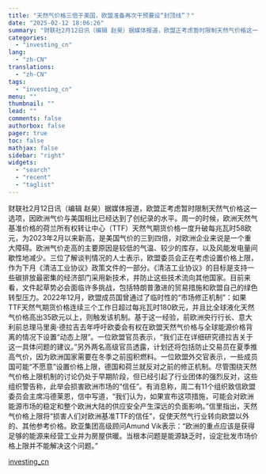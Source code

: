 ```yaml
---
title: "天然气价格三倍于美国，欧盟准备再次干预要设“封顶线”？"
date: "2025-02-12 18:06:26"
summary: "财联社2月12日讯（编辑 赵昊）据媒体报道，欧盟正考虑暂时限制天然气价格这一选项，因欧洲气价与美国..."
categories:
  - "investing_cn"
lang:
  - "zh-CN"
translations:
  - "zh-CN"
tags:
  - "investing_cn"
menu: ""
thumbnail: ""
lead: ""
comments: false
authorbox: false
pager: true
toc: false
mathjax: false
sidebar: "right"
widgets:
  - "search"
  - "recent"
  - "taglist"
---
```


财联社2月12日讯（编辑 赵昊）据媒体报道，欧盟正考虑暂时限制天然气价格这一选项，因欧洲气价与美国相比已经达到了创纪录的水平。周一的时候，欧洲天然气基准价格的荷兰所有权转让中心（TTF）天然气期货价格一度升破每兆瓦时58欧元，为2023年2月以来新高，是美国气价的三到四倍，对欧洲企业来说是一个重大障碍。欧洲气价走高的主要原因是较低的气温、较少的库存，以及风能发电量间歇性地减少。三位了解谈判情况的人士表示，欧盟委员会正在考虑设置价格上限，作为下月《清洁工业协议》政策文件的一部分。《清洁工业协议》的目标是支持一些碳排放最密集的经济部门采用新技术，并防止这些技术流向其他国家。目前来看，文件起草势必会面临许多挑战，包括特朗普激进的贸易措施和欧盟自己的绿色转型压力。2022年12月，欧盟成员国曾通过了临时性的“市场修正机制”：如果TTF天然气期货价格连续三个工作日超过每兆瓦时180欧元，并且比全球液化天然气价格高出35欧元以上，则触发该机制。基于这一经验，前欧洲央行行长、意大利前总理马里奥·德拉吉去年呼吁欧委会有权在欧盟天然气价格与全球能源价格背离的情况下设置“动态上限”。一位欧盟官员表示，“我们正在详细研究德拉吉关于这一具体问题的建议。”另外两名高级官员透露，计划还将包括防止交易员在夏季推高气价，因为欧洲国家需要在冬季之前囤积燃料。一位欧盟外交官表示，一些成员国可能“不愿意”设置价格上限，德国和荷兰就反对之前的修正机制。尽管围绕天然气价格上限机制的讨论仍处于早期阶段，但已经引起了行业团体的强烈反对，这些组织警告称，此举会损害欧洲市场的“信任”。有消息称，周二有11个组织致信欧盟委员会主席冯德莱恩，信中写道，“我们认为，如果宣布这项措施，可能会对欧洲能源市场的稳定和整个欧洲大陆的供应安全产生深远的负面影响。”信里指出，天然气价格上限将“损害人们对欧洲基准TTF的信任”，促使天然气行业转向欧盟以外的、其他参考价格。欧亚集团高级顾问Amund Vik表示：“欧洲的重点应该是获得足够的能源来经营工业并为房屋供暖。当根本问题是能源缺乏时，设定批发市场价格上限并不能解决这个问题。”

[investing_cn](https://cn.investing.com/news/stock-market-news/article-2667751)
